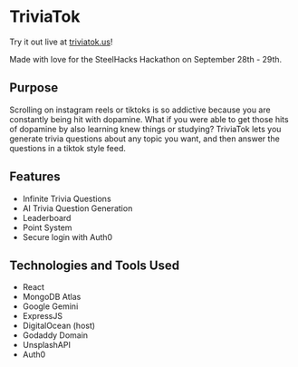 # TriviaTok

Try it out live at [triviatok.us](https://triviatok.us)!

Made with love for the SteelHacks Hackathon on September 28th - 29th.

## Purpose
Scrolling on instagram reels or tiktoks is so addictive because you are constantly being hit with dopamine. What if you were able to get those hits of dopamine by also learning knew things or studying? TriviaTok lets you generate trivia questions about any topic you want, and then answer the questions in a tiktok style feed.

## Features
- Infinite Trivia Questions
- AI Trivia Question Generation
- Leaderboard
- Point System
- Secure login with Auth0

## Technologies and Tools Used
- React
- MongoDB Atlas
- Google Gemini
- ExpressJS
- DigitalOcean (host)
- Godaddy Domain
- UnsplashAPI
- Auth0
